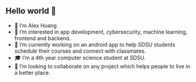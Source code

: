 ## Hello world 👋

- 👋 I’m Alex Huang
- 👀 I’m interested in app development, cybersecurity, machine learning, frontend and backend. 
- 🔭 I’m currently working on an android app to help SDSU students schedule their courses and connect with classmates. 
- 🎓 I’m a 4th year computer science student at SDSU. 
- 👯 I’m looking to collaborate on any project which helps people to live in a better place.
 
<!--
**alexziao05/alexziao05** is a ✨ _special_ ✨ repository because its `README.md` (this file) appears on your GitHub profile.

Here are some ideas to get you started:

- 🔭 I’m currently working on ...
- 🌱 I’m currently learning ...
- 👯 I’m looking to collaborate on ...
- 🤔 I’m looking for help with ...
- 💬 Ask me about ...
- 📫 How to reach me: ...
- 😄 Pronouns: ...
- ⚡ Fun fact: ...
-->
